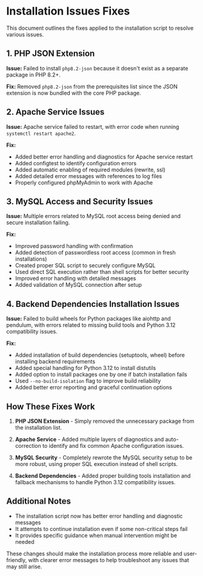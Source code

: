 # Installation Issues Fixes

This document outlines the fixes applied to the installation script to resolve various issues.

## 1. PHP JSON Extension

**Issue:** Failed to install `php8.2-json` because it doesn't exist as a separate package in PHP 8.2+.

**Fix:** Removed `php8.2-json` from the prerequisites list since the JSON extension is now bundled with the core PHP package.

## 2. Apache Service Issues

**Issue:** Apache service failed to restart, with error code when running `systemctl restart apache2`.

**Fix:** 
- Added better error handling and diagnostics for Apache service restart
- Added configtest to identify configuration errors
- Added automatic enabling of required modules (rewrite, ssl)
- Added detailed error messages with references to log files
- Properly configured phpMyAdmin to work with Apache

## 3. MySQL Access and Security Issues

**Issue:** Multiple errors related to MySQL root access being denied and secure installation failing.

**Fix:**
- Improved password handling with confirmation
- Added detection of passwordless root access (common in fresh installations)
- Created proper SQL script to securely configure MySQL
- Used direct SQL execution rather than shell scripts for better security
- Improved error handling with detailed messages
- Added validation of MySQL connection after setup

## 4. Backend Dependencies Installation Issues

**Issue:** Failed to build wheels for Python packages like aiohttp and pendulum, with errors related to missing build tools and Python 3.12 compatibility issues.

**Fix:**
- Added installation of build dependencies (setuptools, wheel) before installing backend requirements
- Added special handling for Python 3.12 to install distutils
- Added option to install packages one by one if batch installation fails
- Used `--no-build-isolation` flag to improve build reliability
- Added better error reporting and graceful continuation options

## How These Fixes Work

1. **PHP JSON Extension** - Simply removed the unnecessary package from the installation list.

2. **Apache Service** - Added multiple layers of diagnostics and auto-correction to identify and fix common Apache configuration issues.

3. **MySQL Security** - Completely rewrote the MySQL security setup to be more robust, using proper SQL execution instead of shell scripts.

4. **Backend Dependencies** - Added proper building tools installation and fallback mechanisms to handle Python 3.12 compatibility issues.

## Additional Notes

- The installation script now has better error handling and diagnostic messages
- It attempts to continue installation even if some non-critical steps fail
- It provides specific guidance when manual intervention might be needed

These changes should make the installation process more reliable and user-friendly, with clearer error messages to help troubleshoot any issues that may still arise. 